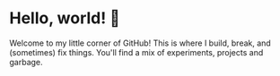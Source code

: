# Hello, world! 👋

Welcome to my little corner of GitHub! This is where I build, break, and (sometimes) fix things. You'll find a mix of experiments, projects and garbage.
